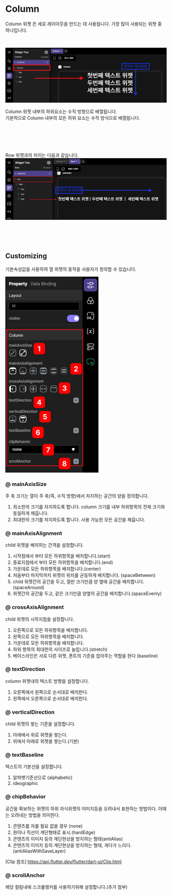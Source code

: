 # Column 

 Column 위젯 은 세로 레이아웃을 만드는 데 사용됩니다. 가장 많이 사용되는 위젯 중 하나입니다.

 <br/>


![](../../../../assets/plate_tabbar/column01.png)


Column 위젯 내부의 하위요소는 수직 방향으로 배열됩니다.<br/>
기본적으로 Column 내부의 모든 하위 요소는 수직 방식으로 배열됩니다.

<br/><br/><br/><br/>


Row 위젯과의 차이는 다음과 같습니다.
![](../../../../assets/plate_tabbar/row01.png)
<br/><br/><br/><br/><br/>



## Customizing

기본속성값을 사용하여 열 위젯의 동작을 사용자가 정의할 수 있습니다.


![](../../../../assets/plate_tabbar/Column02.png)


### @ mainAxisSize
주 축 크기는 열이 주 축(즉, 수직 방향)에서 차지하는 공간의 양을 정의합니다.
<br/> 

1. 최소한의 크기를 차지하도록 합니다. column 크기를 내부 하위항목의 전체 크기와 동일하게 채웁니다.
2. 최대한의 크기를 차지하도록 합니다. 사용 가능한 모든 공간을 채웁니다.
   
### @ mainAxisAlignment
child 위젯을 배치하는 간격을 설정합니다.
<br/>

1. 시작점에서 부터 모든 하위항목을 배치합니다.(start)
2. 종료지점에서 부터 모든 하위항목을 배치합니다.(end)
3. 가운데로 모든 하위항목을 배치합니다.(center)
4. 처음부터 마지막까지 위젯의 위치를 균등하게 배치합니다. (spaceBetween)
5. child 위젯간의 공간을 두고, 절반 크기만큼 양 옆에 공간을 배치합니다. (spaceAround)
6. 위젯간의 공간을 두고, 같은 크기만큼 양옆의 공간을 배치합니다.(spaceEvenly)

### @ crossAxisAlignment
child 위젯의 시작지점을 설정합니다.
<br/>

1. 오른쪽으로 모든 하위항목을 배치합니다.
2. 왼쪽으로 모든 하위항목을 배치합니다.
3. 가운데로 모든 하위항목을 배치합니다.
4. 하위 항목의 최대한의 사이즈로 늘립니다.(stretch)
5. 베이스라인은 서로 다른 위젯, 폰트의 기준을 잡아주는 역할을 한다 (baseline)
   
### @ textDirection
column 위젯내의 텍스트 방향을 설정합니다.
<br/>

1. 오른쪽에서 왼쪽으로 순서대로 배치한다.
2. 왼쪽에서 오른쪽으로 순서대로 배치한다.
   
### @ verticalDirection
child 위젯의 쌓는 기준을 설정합니다. 
<br/>

1. 아래에서 위로 위젯을 쌓는다.
2. 위에서 아래로 위젯을 쌓는다.(기본)


### @ textBaseline
텍스트의 기본선을 설정합니다. 
<br/>

1. 알파뱃기준선으로 (alphabetic)
2. ideographic
   

### @ chipBehavior
공간을 확보하는 위젯의 하위 자식위젯의 이미지등을 오려내서 표현하는 방법이다. 이때는 오려내는 방법을 의미한다.
<br/>
1. 콘텐츠를 자를 필요 없을 경우 (none)
2. 원이나 직선이 계단형태로 표시.(hardEdge)
3. 콘텐츠의 이미지 등의 계단현상을 방지하는 형태(antiAlias)
4. 콘텐츠의 이미지 등의 계단현상을 방지하는 형태, 게다가 느리다.(antiAliasWithSaveLayer)


[Clip 참조] https://api.flutter.dev/flutter/dart-ui/Clip.html

### @ scrollAnchor
해당 컬럼내에 스크롤앵커를 사용하기위해 설정합니다.(추가 첨부) 



